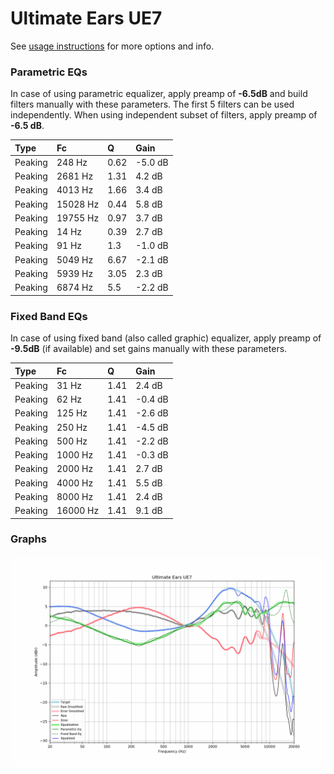 # Ultimate Ears UE7
See [usage instructions](https://github.com/jaakkopasanen/AutoEq#usage) for more options and info.

### Parametric EQs
In case of using parametric equalizer, apply preamp of **-6.5dB** and build filters manually
with these parameters. The first 5 filters can be used independently.
When using independent subset of filters, apply preamp of **-6.5 dB**.

| Type    | Fc       |    Q | Gain    |
|:--------|:---------|:-----|:--------|
| Peaking | 248 Hz   | 0.62 | -5.0 dB |
| Peaking | 2681 Hz  | 1.31 | 4.2 dB  |
| Peaking | 4013 Hz  | 1.66 | 3.4 dB  |
| Peaking | 15028 Hz | 0.44 | 5.8 dB  |
| Peaking | 19755 Hz | 0.97 | 3.7 dB  |
| Peaking | 14 Hz    | 0.39 | 2.7 dB  |
| Peaking | 91 Hz    | 1.3  | -1.0 dB |
| Peaking | 5049 Hz  | 6.67 | -2.1 dB |
| Peaking | 5939 Hz  | 3.05 | 2.3 dB  |
| Peaking | 6874 Hz  | 5.5  | -2.2 dB |

### Fixed Band EQs
In case of using fixed band (also called graphic) equalizer, apply preamp of **-9.5dB**
(if available) and set gains manually with these parameters.

| Type    | Fc       |    Q | Gain    |
|:--------|:---------|:-----|:--------|
| Peaking | 31 Hz    | 1.41 | 2.4 dB  |
| Peaking | 62 Hz    | 1.41 | -0.4 dB |
| Peaking | 125 Hz   | 1.41 | -2.6 dB |
| Peaking | 250 Hz   | 1.41 | -4.5 dB |
| Peaking | 500 Hz   | 1.41 | -2.2 dB |
| Peaking | 1000 Hz  | 1.41 | -0.3 dB |
| Peaking | 2000 Hz  | 1.41 | 2.7 dB  |
| Peaking | 4000 Hz  | 1.41 | 5.5 dB  |
| Peaking | 8000 Hz  | 1.41 | 2.4 dB  |
| Peaking | 16000 Hz | 1.41 | 9.1 dB  |

### Graphs
![](./Ultimate%20Ears%20UE7.png)